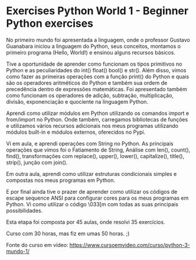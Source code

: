# Exercises Python World 1 - Beginner Python exercises

No primeiro mundo foi apresentada a linguagem, onde o professor Gustavo Guanabara iniciou a linguagem do Python, seus conceitos, montamos o primeiro programa (Hello, World!) e ensinou alguns recursos básicos.

Tive a oportunidade de aprender como funcionam os tipos primitivos no Python e as peculiaridades do int() float() bool() e str(). Além disso, vimos como fazer as primeiras operações com a função print() do Python e quais são os operadores aritméticos do Python e também sua ordem de precedência dentro de expressões matemáticas. Foi apresentado também como funcionam os operadores de adição, subtração, multiplicação, divisão, exponenciação e quociente na linguagem Python.

Aprendi como utilizar módulos em Python utilizando os comandos import e from/import no Python. Onde também, carregamos bibliotecas de funções e utilizamos vários recursos adicionais nos meus programas utilizando módulos built-in e módulos externos, oferecidos no Pypi.

Vi em aula, e aprendi operações com String no Python. As principais operações que vimos foi o Fatiamento de String, Análise com len(), count(), find(), transformações com replace(), upper(), lower(), capitalize(), title(), strip(), junção com join().

Em outra aula, aprendi como utilizar estruturas condicionais simples e compostas nos meus programas em Python.

E por final ainda tive o prazer de aprender como utilizar os códigos de escape sequence ANSI para configurar cores para os meus programas em Python. Vi como utilizar o código \033[m com todas as suas principais possibilidades.

Esta etapa foi composta por 45 aulas, onde resolvi 35 exercícios.

Curso com 30 horas, mas fiz em umas 50 horas. ;)

Fonte do curso em vídeo: https://www.cursoemvideo.com/curso/python-3-mundo-1/
